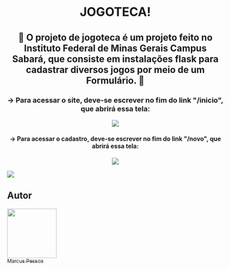 <h1 align="center"> JOGOTECA! </h1>

<h2 align="center"> 👾 O projeto de jogoteca é um projeto feito no Instituto Federal de Minas Gerais Campus Sabará, que consiste em instalações flask para cadastrar diversos jogos por meio de um Formulário. 👾 
</h2>

<h3 align="center"> → Para acessar o site, deve-se escrever no fim do link "/inicio", que abrirá essa tela:
</h3>

<p align="center">
<img src="https://user-images.githubusercontent.com/108818566/182637418-c2f0c4c0-4db3-49ae-ac45-2bb9842e9bd4.png">
</p>

<h4 align="center"> → Para acessar o cadastro, deve-se escrever no fim do link "/novo", que abrirá essa tela: </h4>

<p align="center">
<img src="https://user-images.githubusercontent.com/108818566/182639423-023c2a96-d465-4359-8ad3-f3908e287e2c.png">
</p>

<img src="https://img.shields.io/badge/status-building-red">

## Autor

[<img src="https://lh3.googleusercontent.com/a-/AFdZucp3v9fqiOiGiqMLREdXSo_4kfMznOvWhX5c3kAp1Q=s288-p-rw-no" width=115><br><sub>Marcus Pessoa</sub>](https://github.com/markinholas) 
